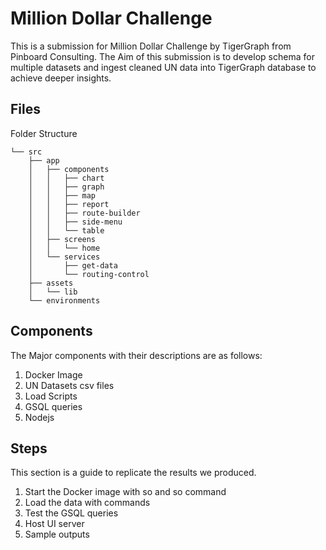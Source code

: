 # Million Dollar Challenge

This is a submission for Million Dollar Challenge by TigerGraph from Pinboard Consulting. The Aim of this submission is to develop schema for multiple datasets and ingest cleaned UN data into TigerGraph database to achieve deeper insights. 

## Files
Folder Structure
```
└── src
    ├── app
    │   ├── components
    │   │   ├── chart
    │   │   ├── graph
    │   │   ├── map
    │   │   ├── report
    │   │   ├── route-builder
    │   │   ├── side-menu
    │   │   └── table
    │   ├── screens
    │   │   └── home
    │   └── services
    │       ├── get-data
    │       └── routing-control
    ├── assets
    │   └── lib
    └── environments
```
## Components
The Major components with their descriptions are as follows:
1. Docker Image
2. UN Datasets csv files
3. Load Scripts
4. GSQL queries
5. Nodejs

## Steps
This section is a guide to replicate the results we produced. 
1. Start the Docker image with so and so command
2. Load the data with commands
3. Test the GSQL queries
4. Host UI server
5. Sample outputs

